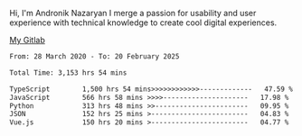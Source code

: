 Hi, I'm Andronik Nazaryan
I merge a passion for usability and user experience with technical knowledge to create cool digital experiences.

[My Gitlab](https://gitlab.com/anridev24)

<!--START_SECTION:waka-->

```txt
From: 28 March 2020 - To: 20 February 2025

Total Time: 3,153 hrs 54 mins

TypeScript        1,500 hrs 54 mins>>>>>>>>>>>>-------------   47.59 %
JavaScript        566 hrs 58 mins >>>>---------------------   17.98 %
Python            313 hrs 48 mins >>-----------------------   09.95 %
JSON              152 hrs 25 mins >------------------------   04.83 %
Vue.js            150 hrs 20 mins >------------------------   04.77 %
```

<!--END_SECTION:waka-->
